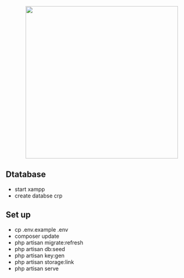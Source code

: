 <p align="center"><a href="https://laravel.com" target="_blank"><img src="https://raw.githubusercontent.com/laravel/art/master/logo-lockup/5%20SVG/2%20CMYK/1%20Full%20Color/laravel-logolockup-cmyk-red.svg" width="400"></a></p>

## Dtatabase
- start xampp
- create databse crp

## Set up

- cp .env.example .env
- composer update
- php artisan migrate:refresh
- php artisan db:seed
- php artisan key:gen
- php artisan storage:link
- php artisan serve

